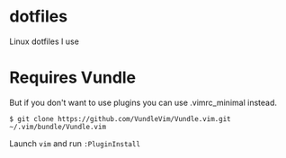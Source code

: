 # dotfiles
Linux dotfiles I use

# Requires Vundle
But if you don't want to use plugins you can use .vimrc_minimal instead.

`$ git clone https://github.com/VundleVim/Vundle.vim.git ~/.vim/bundle/Vundle.vim`

Launch `vim` and run `:PluginInstall`

